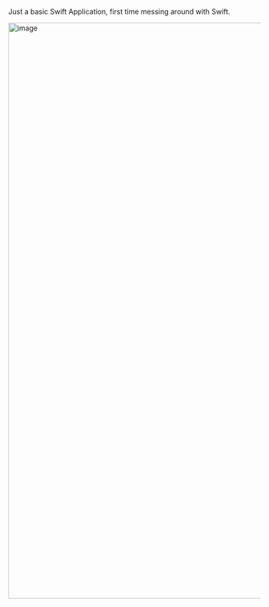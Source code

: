 Just a basic Swift Application, first time messing around with Swift.

<img width="1149" alt="image" src="https://github.com/RedNetty/DailyAssist/assets/33614239/4f88fad2-a7a7-4520-891e-c37e93e61c94">
